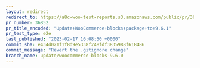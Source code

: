```yaml
---
layout: redirect
redirect_to: https://a8c-woo-test-reports.s3.amazonaws.com/public/pr/36852/e2e/index.html
pr_number: 36852
pr_title_encoded: "Update+WooCommerce+blocks+package+to+9.6.1"
pr_test_type: e2e
last_published: "2023-02-17 16:08:50 +0000"
commit_sha: e434d021f1f8d9e5338f248fdf3835988f618486
commit_message: "Revert the .gitignore change"
branch_name: update/woocommerce-blocks-9.6.0
---
```

